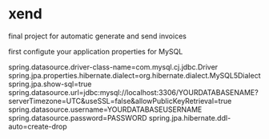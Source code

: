 # xend
final project for automatic generate and send invoices

first configute your application properties for MySQL

spring.datasource.driver-class-name=com.mysql.cj.jdbc.Driver
spring.jpa.properties.hibernate.dialect=org.hibernate.dialect.MySQL5Dialect
spring.jpa.show-sql=true
spring.datasource.url=jdbc:mysql://localhost:3306/YOURDATABASENAME?serverTimezone=UTC&useSSL=false&allowPublicKeyRetrieval=true
spring.datasource.username=YOURDATABASEUSERNAME
spring.datasource.password=PASSWORD
spring.jpa.hibernate.ddl-auto=create-drop
